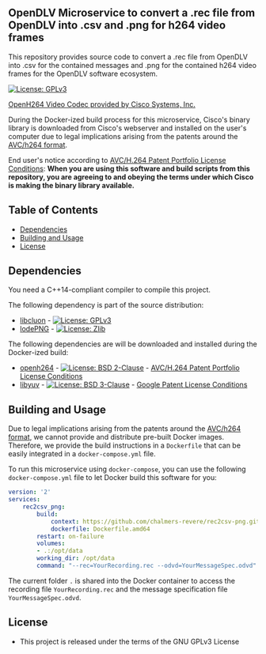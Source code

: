 ## OpenDLV Microservice to convert a .rec file from OpenDLV into .csv and .png for h264 video frames

This repository provides source code to convert a .rec file from OpenDLV into .csv
for the contained messages and .png for the contained h264 video frames for the
OpenDLV software ecosystem.

[![License: GPLv3](https://img.shields.io/badge/license-GPL--3-blue.svg
)](https://www.gnu.org/licenses/gpl-3.0.txt)

[OpenH264 Video Codec provided by Cisco Systems, Inc.](https://www.openh264.org/faq.html)

During the Docker-ized build process for this microservice, Cisco's binary
library is downloaded from Cisco's webserver and installed on the user's
computer due to legal implications arising from the patents around the [AVC/h264 format](http://www.mpegla.com/main/programs/avc/pages/intro.aspx).

End user's notice according to [AVC/H.264 Patent Portfolio License Conditions](https://www.openh264.org/BINARY_LICENSE.txt):
**When you are using this software and build scripts from this repository, you are agreeing to and obeying the terms under which Cisco is making the binary library available.**


## Table of Contents
* [Dependencies](#dependencies)
* [Building and Usage](#building-and-usage)
* [License](#license)


## Dependencies
You need a C++14-compliant compiler to compile this project.

The following dependency is part of the source distribution:
* [libcluon](https://github.com/chrberger/libcluon) - [![License: GPLv3](https://img.shields.io/badge/license-GPL--3-blue.svg
)](https://www.gnu.org/licenses/gpl-3.0.txt)
* [lodePNG](https://github.com/lvandeve/lodepng) - [![License: Zlib](https://img.shields.io/badge/License-Zlib-blue.svg)](https://opensource.org/licenses/Zlib)

The following dependencies are will be downloaded and installed during the Docker-ized build:
* [openh264](https://www.openh264.org/index.html) - [![License: BSD 2-Clause](https://img.shields.io/badge/License-BSD%202--Clause-blue.svg)](https://opensource.org/licenses/BSD-2-Clause) - [AVC/H.264 Patent Portfolio License Conditions](https://www.openh264.org/BINARY_LICENSE.txt)
* [libyuv](https://chromium.googlesource.com/libyuv/libyuv/+/master) - [![License: BSD 3-Clause](https://img.shields.io/badge/License-BSD%203--Clause-blue.svg)](https://opensource.org/licenses/BSD-3-Clause) - [Google Patent License Conditions](https://chromium.googlesource.com/libyuv/libyuv/+/master/PATENTS)

## Building and Usage
Due to legal implications arising from the patents around the [AVC/h264 format](http://www.mpegla.com/main/programs/avc/pages/intro.aspx),
we cannot provide and distribute pre-built Docker images. Therefore, we provide
the build instructions in a `Dockerfile` that can be easily integrated in a
`docker-compose.yml` file.

To run this microservice using `docker-compose`, you can use the following
`docker-compose.yml` file to let Docker build this software for you:

```yml
version: '2'
services:
    rec2csv_png:
        build:
            context: https://github.com/chalmers-revere/rec2csv-png.git
            dockerfile: Dockerfile.amd64
        restart: on-failure
        volumes:
        - .:/opt/data
        working_dir: /opt/data
        command: "--rec=YourRecording.rec --odvd=YourMessageSpec.odvd"
```

The current folder `.` is shared into the Docker container to access the recording
file `YourRecording.rec` and the message specification file `YourMessageSpec.odvd`.


## License

* This project is released under the terms of the GNU GPLv3 License

